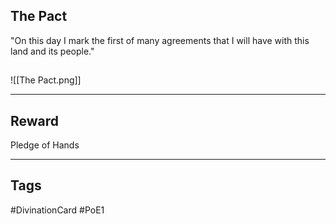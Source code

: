## The Pact
"On this day I mark the first of many agreements that I will have with this land and its people."
## 
![[The Pact.png]]

---
## Reward
Pledge of Hands

---
## Tags
#DivinationCard
#PoE1